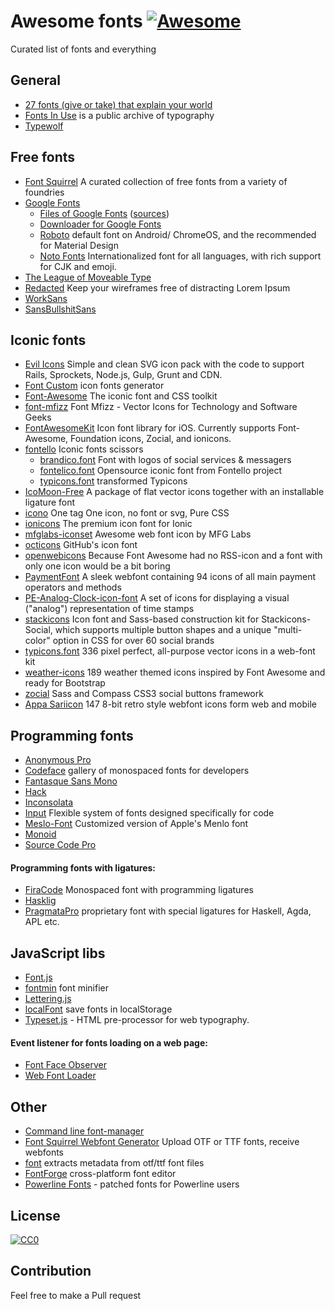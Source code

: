 # Awesome fonts [![Awesome](https://cdn.rawgit.com/sindresorhus/awesome/d7305f38d29fed78fa85652e3a63e154dd8e8829/media/badge.svg)](https://github.com/sindresorhus/awesome)
Curated list of fonts and everything

## General
* [27 fonts (give or take) that explain your world](http://www.vox.com/2015/2/8/7475667/27-fonts-give-or-take-that-explain-your-world)
* [Fonts In Use](http://fontsinuse.com/) is a public archive of typography
* [Typewolf](https://www.typewolf.com/)

## Free fonts
* [Font Squirrel](http://www.fontsquirrel.com/) A curated collection of free fonts from a variety of foundries
* [Google Fonts](https://www.google.com/fonts)
  * [Files of Google Fonts](https://github.com/google/fonts) ([sources](https://github.com/googlefonts))
  * [Downloader for Google Fonts](https://github.com/qrpike/Web-Font-Load)
  * [Roboto](https://github.com/google/roboto) default font on Android/ ChromeOS, and the recommended for Material Design
  * [Noto Fonts](https://github.com/googlei18n/noto-fonts) Internationalized font for all languages, with rich support for CJK and emoji.
* [The League of Moveable Type](https://www.theleagueofmoveabletype.com/junction)
* [Redacted](https://github.com/christiannaths/Redacted-Font) Keep your wireframes free of distracting Lorem Ipsum
* [WorkSans](https://github.com/weiweihuanghuang/Work-Sans)
* [SansBullshitSans](https://github.com/RoelN/SansBullshitSans)

## Iconic fonts
* [Evil Icons](http://evil-icons.io/) Simple and clean SVG icon pack with the code to support Rails, Sprockets, Node.js, Gulp, Grunt and CDN.
* [Font Custom](https://github.com/FontCustom/fontcustom) icon fonts generator
* [Font-Awesome](http://fontawesome.io) The iconic font and CSS toolkit
* [font-mfizz](https://github.com/fizzed/font-mfizz) Font Mfizz - Vector Icons for Technology and Software Geeks
* [FontAwesomeKit](https://github.com/PrideChung/FontAwesomeKit) Icon font library for iOS. Currently supports Font-Awesome, Foundation icons, Zocial, and ionicons.
* [fontello](http://fontello.com) Iconic fonts scissors
  * [brandico.font](http://fontello.github.io/brandico.font/demo.html) Font with logos of social services & messagers
  * [fontelico.font](http://fontello.github.io/fontelico.font/demo.html) Opensource iconic font from Fontello project
  * [typicons.font](http://fontello.github.io/typicons.font/demo.html) transformed Typicons
* [IcoMoon-Free](https://icomoon.io) A package of flat vector icons together with an installable ligature font
* [icono](http://saeedalipoor.github.io/icono/) One tag One icon, no font or svg, Pure CSS
* [ionicons](http://ionicons.com/) The premium icon font for Ionic
* [mfglabs-iconset](http://mfglabs.github.io/mfglabs-iconset/) Awesome web font icon by MFG Labs
* [octicons](https://octicons.github.com/) GitHub's icon font
* [openwebicons](http://pfefferle.github.io/openwebicons/) Because Font Awesome had no RSS-icon and a font with only one icon would be a bit boring
* [PaymentFont](http://paymentfont.io) A sleek webfont containing 94 icons of all main payment operators and methods
* [PE-Analog-Clock-icon-font](https://github.com/jhogue/PE-Analog-Clock-icon-font) A set of icons for displaying a visual ("analog") representation of time stamps
* [stackicons](https://github.com/parkerbennett/stackicons) Icon font and Sass-based construction kit for Stackicons-Social, which supports multiple button shapes and a unique "multi-color" option in CSS for over 60 social brands
* [typicons.font](http://typicons.com) 336 pixel perfect, all-purpose vector icons in a web-font kit
* [weather-icons](http://erikflowers.github.io/weather-icons/) 189 weather themed icons inspired by Font Awesome and ready for Bootstrap
* [zocial](https://github.com/adamstac/zocial) Sass and Compass CSS3 social buttons framework
* [Appa Sariicon](https://github.com/sariina/appa-sariicon) 147 8-bit retro style webfont icons form web and mobile

## Programming fonts
* [Anonymous Pro](http://www.marksimonson.com/fonts/view/anonymous-pro)
* [Codeface](https://github.com/chrissimpkins/codeface) gallery of monospaced fonts for developers
* [Fantasque Sans Mono](https://github.com/belluzj/fantasque-sans)
* [Hack](https://github.com/chrissimpkins/Hack)
* [Inconsolata](http://levien.com/type/myfonts/inconsolata.html)
* [Input](http://input.fontbureau.com) Flexible system of fonts designed specifically for code
* [Meslo-Font](https://github.com/andreberg/Meslo-Font) Customized version of Apple's Menlo font
* [Monoid](https://github.com/larsenwork/monoid)
* [Source Code Pro](http://adobe-fonts.github.io/source-code-pro/)

#### Programming fonts with ligatures:
* [FiraCode](https://github.com/tonsky/FiraCode) Monospaced font with programming ligatures
* [Hasklig](https://github.com/i-tu/Hasklig)
* [PragmataPro](http://www.fsd.it/shop/fonts/pragmatapro) proprietary font with special ligatures for Haskell, Agda, APL etc.

## JavaScript libs
* [Font.js](http://pomax.nihongoresources.com/pages/Font.js/)
* [fontmin](https://github.com/ecomfe/fontmin) font minifier
* [Lettering.js](https://github.com/davatron5000/Lettering.js)
* [localFont](https://github.com/jaicab/localFont) save fonts in localStorage
* [Typeset.js](https://github.com/davidmerfield/typeset) - HTML pre-processor for web typography.

#### Event listener for fonts loading on a web page:
* [Font Face Observer](https://github.com/bramstein/fontfaceobserver)
* [Web Font Loader](https://github.com/typekit/webfontloader)

## Other
* [Command line font-manager](https://github.com/penman/font)
* [Font Squirrel Webfont Generator](http://www.fontsquirrel.com/tools/webfont-generator) Upload OTF or TTF fonts, receive webfonts
* [font](https://github.com/Benvie/font) extracts metadata from otf/ttf font files
* [FontForge](https://github.com/fontforge/fontforge) cross-platform font editor
* [Powerline Fonts](https://github.com/powerline/fonts) - patched fonts for Powerline users

## License

[![CC0](https://licensebuttons.net/p/zero/1.0/88x31.png)](http://creativecommons.org/publicdomain/zero/1.0/)

## Contribution

Feel free to make a Pull request
